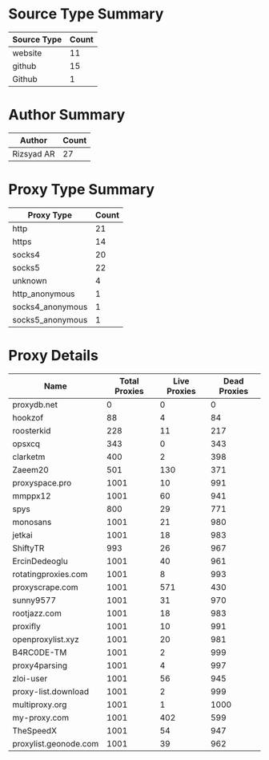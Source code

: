 # Source Type Summary

| Source Type | Count |
|-------------|-------|
| website | 11 |
| github | 15 |
| Github | 1 |


# Author Summary

| Author | Count |
|--------|-------|
| Rizsyad AR | 27 |


# Proxy Type Summary

| Proxy Type | Count |
|------------|-------|
| http | 21 |
| https | 14 |
| socks4 | 20 |
| socks5 | 22 |
| unknown | 4 |
| http_anonymous | 1 |
| socks4_anonymous | 1 |
| socks5_anonymous | 1 |


# Proxy Details

| Name | Total Proxies | Live Proxies | Dead Proxies |
|------|---------------|--------------|---------------|
| proxydb.net | 0 | 0 | 0 |
| hookzof | 88 | 4 | 84 |
| roosterkid | 228 | 11 | 217 |
| opsxcq | 343 | 0 | 343 |
| clarketm | 400 | 2 | 398 |
| Zaeem20 | 501 | 130 | 371 |
| proxyspace.pro | 1001 | 10 | 991 |
| mmppx12 | 1001 | 60 | 941 |
| spys | 800 | 29 | 771 |
| monosans | 1001 | 21 | 980 |
| jetkai | 1001 | 18 | 983 |
| ShiftyTR | 993 | 26 | 967 |
| ErcinDedeoglu | 1001 | 40 | 961 |
| rotatingproxies.com | 1001 | 8 | 993 |
| proxyscrape.com | 1001 | 571 | 430 |
| sunny9577 | 1001 | 31 | 970 |
| rootjazz.com | 1001 | 18 | 983 |
| proxifly | 1001 | 10 | 991 |
| openproxylist.xyz | 1001 | 20 | 981 |
| B4RC0DE-TM | 1001 | 2 | 999 |
| proxy4parsing | 1001 | 4 | 997 |
| zloi-user | 1001 | 56 | 945 |
| proxy-list.download | 1001 | 2 | 999 |
| multiproxy.org | 1001 | 1 | 1000 |
| my-proxy.com | 1001 | 402 | 599 |
| TheSpeedX | 1001 | 54 | 947 |
| proxylist.geonode.com | 1001 | 39 | 962 |
